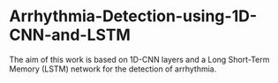# Arrhythmia-Detection-using-1D-CNN-and-LSTM
The aim of this work is based on 1D-CNN layers and a Long Short-Term Memory (LSTM) network for the detection of arrhythmia.
